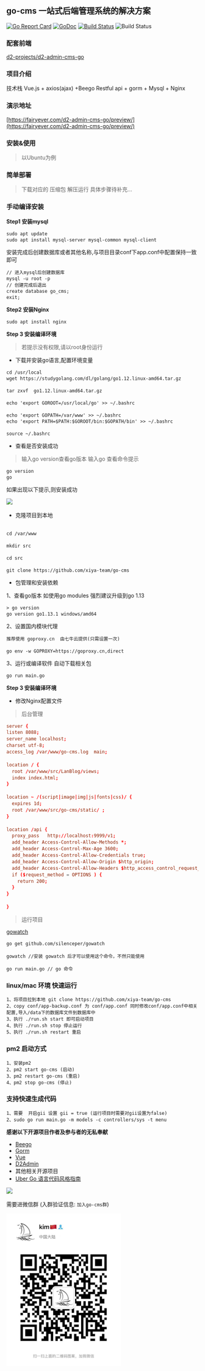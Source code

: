 ## go-cms 一站式后端管理系统的解决方案

[![Go Report Card](https://goreportcard.com/badge/github.com/sinksmell/LanBlog)](https://goreportcard.com/report/github.com/sinksmell/LanBlog)
[![GoDoc](https://godoc.org/github.com/sinksmell/LanBlog?status.svg)](https://godoc.org/github.com/sinksmell/LanBlog)
[![Build Status](https://travis-ci.com/sinksmell/LanBlog.svg?branch=master)](https://travis-ci.com/sinksmell/LanBlog)
![Build Status](https://img.shields.io/badge/language-go-green.svg)

### 配套前端

[d2-projects/d2-admin-cms-go](https://github.com/d2-projects/d2-admin-cms-go)

### 项目介绍

技术栈 Vue.js + axios(ajax) +Beego Restful api + gorm + Mysql + Nginx

### 演示地址

[https://fairyever.com/d2-admin-cms-go/preview/](https://fairyever.com/d2-admin-cms-go/preview/)

### 安装&使用

> 以Ubuntu为例

### 简单部署

> 下载对应的 压缩包 解压运行 具体步骤待补充...
> 

### 手动编译安装

**Step1 安装mysql**

``` shell
sudo apt update
sudo apt install mysql-server mysql-common mysql-client
```

安装完成后创建数据库或者其他名称,与项目目录conf下app.conf中配置保持一致即可

``` shell
// 进入mysql后创建数据库
mysql -u root -p
// 创建完成后退出
create database go_cms;
exit;
``` 

**Step2 安装Nginx**

``` shell
sudo apt install nginx
```

**Step 3 安装编译环境**

> 若提示没有权限,请以root身份运行

* 下载并安装go语言,配置环境变量


``` shell
cd /usr/local
wget https://studygolang.com/dl/golang/go1.12.linux-amd64.tar.gz

tar zxvf  go1.12.linux-amd64.tar.gz

echo 'export GOROOT=/usr/local/go' >> ~/.bashrc 

echo 'export GOPATH=/var/www' >> ~/.bashrc 
echo 'export PATH=$PATH:$GOROOT/bin:$GOPATH/bin' >> ~/.bashrc 

source ~/.bashrc
``` 

* 查看是否安装成功
> 输入go version查看go版本 输入go 查看命令提示

``` shell
go version
go 
```

如果出现以下提示,则安装成功

![](https://i.loli.net/2019/03/03/5c7b8034bbdc4.png)

* 克隆项目到本地 

``` shell

cd /var/www

mkdir src

cd src

git clone https://github.com/xiya-team/go-cms

```

* 包管理和安装依赖

1、查看go版本 如使用go modules 强烈建议升级到go 1.13

	> go version
	go version go1.13.1 windows/amd64

2、设置国内模块代理 

	推荐使用 goproxy.cn  由七牛云提供(只需设置一次)

	go env -w GOPROXY=https://goproxy.cn,direct

3、运行或编译软件  自动下载相关包

	go run main.go  
  

**Step 3 安装编译环境**

* 修改Nginx配置文件

> 后台管理 

``` conf
server {
listen 8088;
server_name localhost;
charset utf-8;
access_log /var/www/go-cms.log  main;

location / {
  root /var/www/src/LanBlog/views;
  index index.html;
}

location ~ /(script|image|img|js|fonts|css)/ {
  expires 1d;
  root /var/www/src/go-cms/static/ ;
}

location /api {
  proxy_pass   http://localhost:9999/v1;
  add_header Access-Control-Allow-Methods *;
  add_header Access-Control-Max-Age 3600;
  add_header Access-Control-Allow-Credentials true;
  add_header Access-Control-Allow-Origin $http_origin;
  add_header Access-Control-Allow-Headers $http_access_control_request_headers;
  if ($request_method = OPTIONS ) {
    return 200;
  }
}   

}
```

>运行项目 

[gowatch](https://gitee.com/silenceper/gowatch)
```
go get github.com/silenceper/gowatch

gowatch //安装 gowatch 后才可以使用这个命令，不然只能使用

go run main.go // go 命令
```

### linux/mac 环境 快速运行

```
1、将项目拉到本地 git clone https://github.com/xiya-team/go-cms
2、copy conf/app-backup.conf 为 conf/app.conf 同时修改conf/app.conf中相关配置,导入/data下的数据库文件到数据库中
3、执行 ./run.sh start 即可启动项目
4、执行 ./run.sh stop 停止运行
5、执行 ./run.sh restart 重启
```

### pm2 启动方式

```
1、安装pm2
2、pm2 start go-cms (启动)
3、pm2 restart go-cms (重启)
4、pm2 stop go-cms (停止)
```

### 支持快速生成代码

```
1、需要  开启gii 设置 gii = true (运行项目时需要对gii设置为false)   
2、sudo go run main.go -m models -c controllers/sys -t menu
```

**感谢以下开源项目作者及参与者的无私奉献**

* [Beego](https://github.com/astaxie/beego/)
* [Gorm](https://github.com/jinzhu/gorm)
* [Vue](https://github.com/vuejs/vue)
* [D2Admin](https://github.com/d2-projects/d2-admin)
* 其他相关开源项目
* [Uber Go 语言代码风格指南](https://github.com/uber-go/guide)


<a href="https://github.com/d2-projects/d2-admin" target="_blank"><img src="https://raw.githubusercontent.com/FairyEver/d2-admin/master/doc/image/d2-admin@2x.png" width="200"></a>

需要进微信群 (入群验证信息: `加入go-cms群`)

<img src="public/Wechat.jpeg" width="300px"/>
